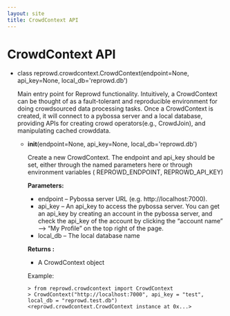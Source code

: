 ```yaml
---
layout: site
title: CrowdContext API
---
```

# CrowdContext API

* class reprowd.crowdcontext.CrowdContext(endpoint=None, api_key=None, local_db='reprowd.db')

  Main entry point for Reprowd functionality. Intuitively, a CrowdContext can be thought of as a fault-tolerant and reproducible environment for doing crowdsourced data processing tasks. Once a CrowdContext is created, it will connect to a pybossa server and a local database, providing APIs for creating crowd operators(e.g., CrowdJoin), and manipulating cached crowddata.

  * __init__(endpoint=None, api_key=None, local_db='reprowd.db')

    Create a new CrowdContext. The endpoint and api_key should be set, either through the named parameters here or through environment variables ( REPROWD_ENDPOINT, REPROWD_API_KEY)

    <b> Parameters: </b>

      * endpoint – Pybossa server URL (e.g. http://localhost:7000).
      * api_key – An api_key to access the pybossa server. You can get an api_key by creating an account in the pybossa server, and check the api_key of the account by clicking the “account name” –> “My Profile” on the top right of the page.
      * local_db – The local database name

    <b> Returns : </b>

      * A CrowdContext object

    Example:

        > from reprowd.crowdcontext import CrowdContext
        > CrowdContext("http://localhost:7000", api_key = "test", local_db = "reprowd.test.db")  
        <reprowd.crowdcontext.CrowdContext instance at 0x...>
